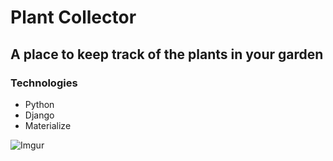 # Plant Collector

## A place to keep track of the plants in your garden

### Technologies

- Python
- Django
- Materialize

![Imgur](https://imgur.com/cTXVEs9)
